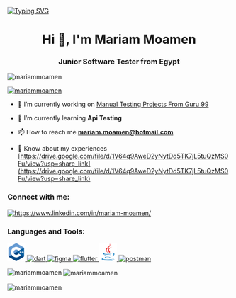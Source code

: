 <a href="https://git.io/typing-svg"><img src="https://readme-typing-svg.herokuapp.com?font=Fira+Code&weight=600&size=37&pause=1000&random=false&width=435&lines=Welcome+to+my+github+profile" alt="Typing SVG" /></a>
<h1 align="center">Hi 👋, I'm Mariam Moamen</h1>
<h3 align="center">Junior Software Tester from Egypt</h3>

<p align="left"> <img src="https://komarev.com/ghpvc/?username=mariammoamen&label=Profile%20views&color=0e75b6&style=flat" alt="mariammoamen" /> </p>

<p align="left"> <a href="https://github.com/ryo-ma/github-profile-trophy"><img src="https://github-profile-trophy.vercel.app/?username=mariammoamen" alt="mariammoamen" /></a> </p>

- 🔭 I’m currently working on [Manual Testing Projects From Guru 99](https://docs.google.com/spreadsheets/d/1i4Se3b57xdYxy9L7gJSacTL2XF3RkgWTUb-G7DTBgbI/edit?usp=sharing)

- 🌱 I’m currently learning **Api Testing**

- 📫 How to reach me **mariam.moamen@hotmail.com**

- 📄 Know about my experiences [https://drive.google.com/file/d/1V64q9AweD2yNytDd5TK7jL5tuQzMS0Fu/view?usp=share_link](https://drive.google.com/file/d/1V64q9AweD2yNytDd5TK7jL5tuQzMS0Fu/view?usp=share_link)

<h3 align="left">Connect with me:</h3>
<p align="left">
<a href="https://linkedin.com/in/https://www.linkedin.com/in/mariam-moamen/" target="blank"><img align="center" src="https://raw.githubusercontent.com/rahuldkjain/github-profile-readme-generator/master/src/images/icons/Social/linked-in-alt.svg" alt="https://www.linkedin.com/in/mariam-moamen/" height="30" width="40" /></a>
</p>

<h3 align="left">Languages and Tools:</h3>
<p align="left"> <a href="https://www.w3schools.com/cpp/" target="_blank" rel="noreferrer"> <img src="https://raw.githubusercontent.com/devicons/devicon/master/icons/cplusplus/cplusplus-original.svg" alt="cplusplus" width="40" height="40"/> </a> <a href="https://dart.dev" target="_blank" rel="noreferrer"> <img src="https://www.vectorlogo.zone/logos/dartlang/dartlang-icon.svg" alt="dart" width="40" height="40"/> </a> <a href="https://www.figma.com/" target="_blank" rel="noreferrer"> <img src="https://www.vectorlogo.zone/logos/figma/figma-icon.svg" alt="figma" width="40" height="40"/> </a> <a href="https://flutter.dev" target="_blank" rel="noreferrer"> <img src="https://www.vectorlogo.zone/logos/flutterio/flutterio-icon.svg" alt="flutter" width="40" height="40"/> </a> <a href="https://www.java.com" target="_blank" rel="noreferrer"> <img src="https://raw.githubusercontent.com/devicons/devicon/master/icons/java/java-original.svg" alt="java" width="40" height="40"/> </a> <a href="https://postman.com" target="_blank" rel="noreferrer"> <img src="https://www.vectorlogo.zone/logos/getpostman/getpostman-icon.svg" alt="postman" width="40" height="40"/> </a> </p>

<p><img align="left" src="https://github-readme-stats.vercel.app/api/top-langs?username=mariammoamen&show_icons=true&locale=en&layout=compact" alt="mariammoamen" /></p>

<p>&nbsp;<img align="center" src="https://github-readme-stats.vercel.app/api?username=mariammoamen&show_icons=true&locale=en" alt="mariammoamen" /></p>

<p><img align="center" src="https://github-readme-streak-stats.herokuapp.com/?user=mariammoamen&" alt="mariammoamen" /></p>

